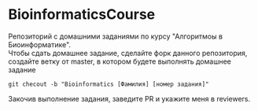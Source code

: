 # BioinformaticsCourse
Репозиторий с домашними заданиями по курсу "Алгоритмоы в Биоинформатике".  
Чтобы сдать домашнее задание, сделайте форк данного репозитория, создайте ветку от master, в котором будете выполнять домашнее задание  
```
git checout -b "Bioinformatics [Фамилия] [номер задания]"
```
Закочив выполнение задания, заведите PR и укажите меня в reviewers.
